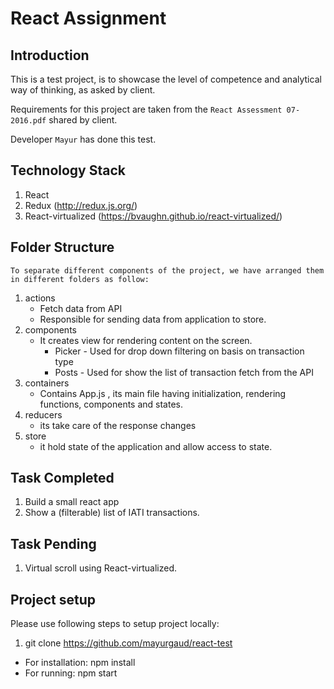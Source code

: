 # React Assignment

## Introduction

This is a test project, is to showcase the level of competence and analytical way of thinking, as asked by client.

Requirements for this project are taken from the `React Assessment 07-2016.pdf` shared by client.

Developer `Mayur` has done this test.

## Technology Stack
1. React
2. Redux (http://redux.js.org/)
3. React-virtualized (https://bvaughn.github.io/react-virtualized/)

## Folder Structure

    To separate different components of the project, we have arranged them in different folders as follow:
1. actions
    - Fetch data from API
    - Responsible for sending data from application to store.
2. components
    - It creates view for rendering content on the screen.
      - Picker - Used for drop down filtering on basis on transaction type
      - Posts - Used for show the list of transaction fetch from the API
3. containers
    - Contains App.js , its main file having initialization, rendering functions, components and states.
4. reducers
    - its take care of the response changes
5. store
    - it hold state of the application and allow access to state.


## Task Completed
1. Build a small react app
2. Show a (filterable) list of IATI transactions.

## Task Pending
1. Virtual scroll using React-virtualized.


## Project setup

Please use following steps to setup project locally:
1. git clone https://github.com/mayurgaud/react-test

- For installation:
 npm install
- For running:
 npm start
